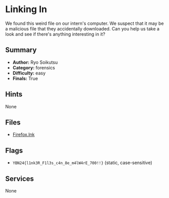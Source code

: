 # Linking In
We found this weird file on our intern's computer. We suspect that it may be a malicious file that they accidentally downloaded. Can you help us take a look and see if there's anything interesting in it?

## Summary
- **Author:** Ryo Soikutsu
- **Category:** forensics
- **Difficulty:** easy
- **Finals:** True

## Hints
None

## Files
- [Firefox.lnk](<dist/Firefox.lnk>)

## Flags
- `YBN24{l1nk3R_F1l3s_c4n_8e_m4lW4rE_700!!}` (static, case-sensitive)

## Services
None
